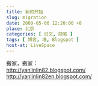 ```yaml
---
title: 新的开始
slug: migration
date: 2009-05-06 12:20:00 +8
place: 北京
categories: [ 旧文, 随笔 ]
tags: [ 博客, 墙, Blogspot ]
host-at: LiveSpace
---
```

搬家，搬家：<br />
<http://yanlinlin82.blogspot.com/><br />
<http://yanlinlin82en.blogspot.com/>
